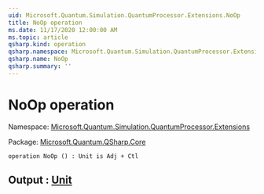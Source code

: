 ```yaml
---
uid: Microsoft.Quantum.Simulation.QuantumProcessor.Extensions.NoOp
title: NoOp operation
ms.date: 11/17/2020 12:00:00 AM
ms.topic: article
qsharp.kind: operation
qsharp.namespace: Microsoft.Quantum.Simulation.QuantumProcessor.Extensions
qsharp.name: NoOp
qsharp.summary: ''
---
```


# NoOp operation

Namespace: [Microsoft.Quantum.Simulation.QuantumProcessor.Extensions](xref:Microsoft.Quantum.Simulation.QuantumProcessor.Extensions)

Package: [Microsoft.Quantum.QSharp.Core](https://nuget.org/packages/Microsoft.Quantum.QSharp.Core)




```qsharp
operation NoOp () : Unit is Adj + Ctl
```


## Output : [Unit](xref:microsoft.quantum.lang-ref.unit)

